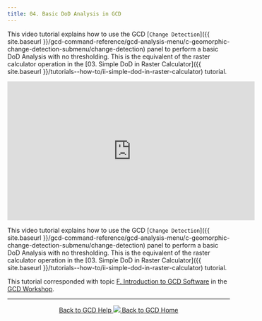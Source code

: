 ```yaml
---
title: 04. Basic DoD Analysis in GCD
---
```


This video tutorial explains how to use the GCD [`Change Detection`]({{ site.baseurl }}/gcd-command-reference/gcd-analysis-menu/c-geomorphic-change-detection-submenu/change-detection) panel to perform a basic DoD Analysis with no thresholding. This is the equivalent of the raster calculator operation in the [03. Simple DoD in Raster Calculator]({{ site.baseurl }}/tutorials--how-to/ii-simple-dod-in-raster-calculator) tutorial.

<iframe width="560" height="315" src="https://www.youtube.com/embed/Nr9lezpDzBQ" frameborder="0" gesture="media" allow="encrypted-media" allowfullscreen></iframe>

This video tutorial explains how to use the GCD [`Change Detection`]({{ site.baseurl }}/gcd-command-reference/gcd-analysis-menu/c-geomorphic-change-detection-submenu/change-detection) panel to perform a basic DoD Analysis with no thresholding. This is the equivalent of the raster calculator operation in the [03. Simple DoD in Raster Calculator]({{ site.baseurl }}/tutorials--how-to/ii-simple-dod-in-raster-calculator) tutorial.


This tutorial corresponded with topic [F. Introduction to GCD Software](http://gcdworkshop.joewheaton.org/workshop-topics/1-Principles/f-introduction-to-gcd-software) in the [GCD Workshop](http://gcdworkshop.joewheaton.org/).

------
<div align="center">
	<a class="hollow button" href="{{ site.baseurl }}/Help"><i class="fa fa-chevron-circle-left"></i>  Back to GCD Help </a>  
	<a class="hollow button" href="{{ site.baseurl }}/"><img src="{{ site.baseurl}}/assets/images/icons/GCDAddIn.png">  Back to GCD Home </a>  
</div>
